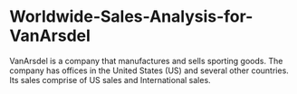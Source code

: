 # Worldwide-Sales-Analysis-for-VanArsdel
VanArsdel is a company that manufactures and sells sporting goods. The company has offices in the United States (US) and several other countries. Its sales comprise of US sales and International sales.
